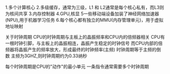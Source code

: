 1.多个计算核心
2.多级缓存，通常为三级，L1 和 L2通常是每个核心私有，而L3则为核间共享
3.内存控制器
4.GPU,核显
5一些移动端设备加装了神经网络加速器(NPU),用于机器学习任务
6.每个核心都有独立的MMU(内存管理单元)，用于虚拟地址映射


关于时钟周期
CPU的时钟周期与主板上的晶振频率和CPU内的倍频器相关
CPU有一根时钟引脚，与主板上的晶振相连，晶振产生稳定的时钟信号
而CPU内部的倍频器将晶振产生的频率放大，形成最终的时钟频率(主频)
时钟周期等于主频的倒数
主频为3GHZ,则时钟周期约为0.33纳秒

每个时钟周期是CPU的"动作"的最小单元
一条指令通常需要多个时钟周期